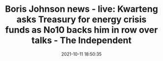 ---
"title": "Boris Johnson news - live: Kwarteng asks Treasury for energy crisis funds as No10 backs him in row over talks - The Independent"
"date": "2021-10-11 18:50:35"
"feed_name": "GOOGLENEWSINDUSTRIAL"
"feed_website": "https://news.google.com/search?q=industrial%2Bincident&hl=en-US&gl=US&ceid=US:en"
"feed_rss": "https://news.google.com/rss/search?q=industrial%2Bincident&hl=en-US&gl=US&ceid=US:en"
"link": "https://www.independent.co.uk/news/uk/politics/boris-johnson-live-holiday-news-b1935952.html"
"source": "{'href': 'https://www.independent.co.uk', 'title': 'The Independent'}"
"file": "_posts/2021-1-1-62c06017d9b818d38cae7f32da1179a5672327bd.md"
"accident": "0"
"drilling": "0"
"dead": "0"
"injured": "0"
"arrested": "0"
"place": "unknown place"
"where": "unknown site"
"causes": "unknown"
"place_uri": "unknown place"
---